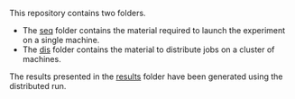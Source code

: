 This repository contains two folders.

- The [seq](./seq) folder contains the material required to launch the experiment on a single machine.
- The [dis](./dis) folder contains the material to distribute jobs on a cluster of machines.

The results presented in the [results](../results) folder have been generated using the distributed run.

